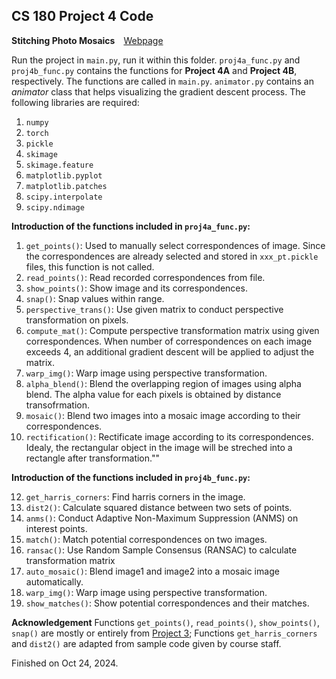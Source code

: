 ## CS 180 Project 4 Code

**Stitching Photo Mosaics**&emsp;[Webpage](https://davidpaulwei.github.io/cs180/proj4/)

Run the project in `main.py`, run it within this folder. `proj4a_func.py` and `proj4b_func.py` contains the functions for **Project 4A** and **Project 4B**, respectively. The functions are called in `main.py`. `animator.py` contains an _animator_ class that helps visualizing the gradient descent process. The following libraries are required:

1. `numpy`
2. `torch`
3. `pickle`
4. `skimage`
5. `skimage.feature`
6. `matplotlib.pyplot`
7. `matplotlib.patches`
8. `scipy.interpolate`
9. `scipy.ndimage`

**Introduction of the functions included in `proj4a_func.py`:**

1. `get_points()`: Used to manually select correspondences of image. Since the correspondences are already selected and stored in `xxx_pt.pickle` files, this function is not called.
2. `read_points()`: Read recorded correspondences from file.
3. `show_points()`: Show image and its correspondences.
4. `snap()`: Snap values within range.
5.  `perspective_trans()`: Use given matrix to conduct perspective transformation on pixels.
6. `compute_mat()`: Compute perspective transformation matrix using given correspondences. When number of correspondences on each image exceeds 4, an additional gradient descent will be applied to adjust the matrix.
7. `warp_img()`: Warp image using perspective transformation.
8. `alpha_blend()`: Blend the overlapping region of images using alpha blend. The alpha value for each pixels is obtained by distance transofrmation.
10. `mosaic()`: Blend two images into a mosaic image according to their correspondences.
11. `rectification()`: Rectificate image according to its correspondences. Idealy, the rectangular object in the image will be streched into a rectangle after transformation.""

**Introduction of the functions included in `proj4b_func.py`:**

12. `get_harris_corners`: Find harris corners in the image. 
13. `dist2()`: Calculate squared distance between two sets of points.
14. `anms()`: Conduct Adaptive Non-Maximum Suppression (ANMS) on interest points.
15. `match()`: Match potential correspondences on two images.
16. `ransac()`: Use Random Sample Consensus (RANSAC) to calculate transformation matrix
17. `auto_mosaic()`: Blend image1 and image2 into a mosaic image automatically.
18. `warp_img()`: Warp image using perspective transformation.
19. `show_matches()`: Show potential correspondences and their matches.
    
**Acknowledgement**
Functions `get_points()`, `read_points()`, `show_points()`, `snap()` are mostly or entirely from [Project 3](https://github.com/davidpaulwei/cs180/tree/main/proj3/code); Functions `get_harris_corners` and `dist2()` are adapted from sample code given by course staff.

Finished on Oct 24, 2024.
